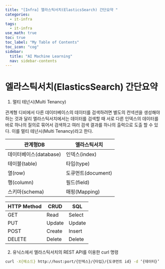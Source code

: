 ```yaml
---
title: "[Infra] 엘라스틱서치(ElasticsSearch) 간단요약 " 
categories:
  - it-infra
tags:
  - it-infra
use_math: true
toc: true
toc_label: "My Table of Contents"
toc_icon: "cog"
sidebar:
  title: "AI Machine Learning"
  nav: sidebar-contents
---
```


# 엘라스틱서치(ElasticsSearch) 간단요약

1. 멀티 테넌시(Multi Tenancy)

관계형 디비에서 다른 데이터베이스의 데이터를 검색하려면 별도의 컨넥션을 생성해야하는 것과 달리 
엘라스틱서치에서는 데이터를 검색할 때 서로 다른 인덱스의 데이터를 바로 하나의 질의로 묶어서 검색하고 
여러 검색 결과를 하나의 출력으로 도출 할 수 있다. 이를 멀티 테넌시(Multi Tenancy)라고 한다.

관계형DB | 엘라스틱서치
-------------|---------
데이터베이스(database) | 인덱스(index)
테이블(table) | 타입(type)
열(row) | 도큐먼트(document)
행(column) | 필드(field)
스키마(schema) | 매핑(Mapping)

HTTP Method | CRUD | SQL
-----------|--------|-----
GET | Read | Select
PUT | Update | Update
POST | Create | Insert
DELETE | Delete | Delete


2. 유닉스에서 엘라스틱서치의 REST API를 이용한 curl 명령

```bash
curl -X{메소드} http://host:port/{인덱스}/{타입}/{도큐먼트 id} -d ‘{데이터}’ 
```
